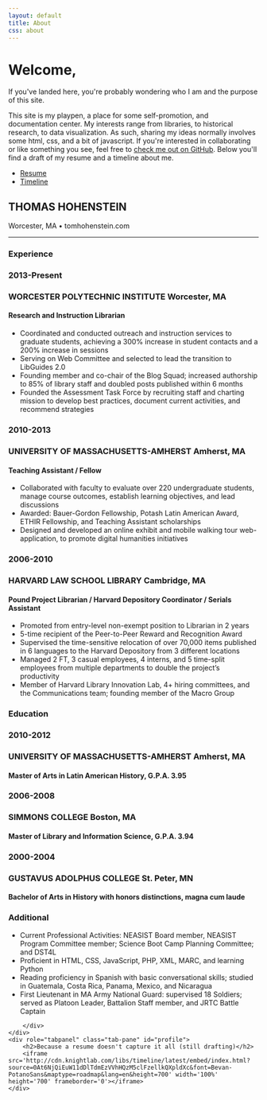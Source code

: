 ```yaml
---
layout: default
title: About
css: about
---
```

# Welcome, 

If you've landed here, you're probably wondering who I am and the purpose of this site. 

This site is my playpen, a place for some self-promotion, and documentation center. My interests range from libraries, to historical research, to data visualization. As such, sharing my ideas normally involves some html, css, and a bit of javascript. If you're interested in collaborating or like something you see, feel free to [check me out on GitHub](https://github.com/tomhohenstein). Below you'll find a draft of my resume and a timeline about me. 

<div role="tabpanel">

  <!-- Nav tabs -->
  <ul class="nav nav-tabs" id="about-tabs" role="tablist">
    <li role="presentation" class="active"><a href="#home" aria-controls="home" role="tab" data-toggle="tab">Resume</a></li>
    <li role="presentation"><a href="#profile" aria-controls="profile" role="tab" data-toggle="tab" id="about-timeline">Timeline</a></li>
  </ul>

  <!-- Tab panes -->
  <div class="tab-content" id="about-content">
    <div role="tabpanel" class="tab-pane active" id="home">
    	<div id="resume-header">
	    	<h2>THOMAS HOHENSTEIN</h2> 
            <p>Worcester, MA &#8226; tomhohenstein.com</p> 
	    	<hr>
    	</div>  
    	<div id="resume-experience">
            <h3><b>Experience</b></h3> 
    		<div class="row">
    			<div class="col-md-2 col-md-offset-1">
    				<h3 class="resume-year">2013-Present</h3> 
    			</div> 
    			<div class="col-md-9">
    				<h3>WORCESTER POLYTECHNIC INSTITUTE <span class="resume-location">Worcester, MA</span></h3> 
    				<h4>Research and Instruction Librarian</h4> 
    				<ul>
    					<li>Coordinated and conducted outreach and instruction services to graduate students, achieving a 300% increase in student contacts and a 200% increase in sessions</li>
    					<li>Serving on Web Committee and selected to lead the transition to LibGuides 2.0</li>
    					<li>Founding member and co-chair of the Blog Squad; increased authorship to 85% of library staff and doubled posts published within 6 months</li>
    					<li>Founded the Assessment Task Force by recruiting staff and charting mission to develop best practices, document current activities, and recommend strategies</li>
    				</ul>
    			</div> 
    		</div> 
    		<div class="row">
    			<div class="col-md-2 col-md-offset-1">
    				<h3 class="resume-year">2010-2013</h3> 
    				</div> 
    			<div class="col-md-9">
    				<h3>UNIVERSITY OF MASSACHUSETTS-AMHERST <span class="resume-location">Amherst, MA</span></h3> 
    				<h4>Teaching Assistant / Fellow</h4> 
    				<ul>
    					<li>Collaborated with faculty to evaluate over 220 undergraduate students, manage course outcomes, establish learning objectives, and lead discussions</li> 
    					<li>Awarded: Bauer-Gordon Fellowship, Potash Latin American Award, ETHIR Fellowship, and Teaching Assistant scholarships </li>
    					<li>Designed and developed an online exhibit and mobile walking tour web-application, to promote digital humanities initiatives</li>
    				</ul>
    			</div> 
    		</div> 
    		<div class="row">
    			<div class="col-md-2 col-md-offset-1">
    				<h3 class="resume-year">2006-2010</h3> 
    				</div> 
    			<div class="col-md-9">
    				<h3>HARVARD LAW SCHOOL LIBRARY <span class="resume-location">Cambridge, MA</span></h3> 
    				<h4>Pound Project Librarian / Harvard Depository Coordinator / Serials Assistant</h4>
    				<ul>
    					<li>Promoted from entry-level non-exempt position to Librarian in 2 years</li> 
    					<li>5-time recipient of the Peer-to-Peer Reward and Recognition Award </li>
    					<li>Supervised the time-sensitive relocation of over 70,000 items published in 6 languages to the Harvard Depository from 3 different locations</li>
    					<li>Managed 2 FT, 3 casual employees, 4 interns, and 5 time-split employees from multiple departments to double the project’s productivity</li>
    					<li>Member of Harvard Library Innovation Lab, 4+ hiring committees, and the Communications team; founding member of the Macro Group</li>
    				</ul> 
    			</div> 
    		</div> 
    	</div> 
    	<div id="resume-education">
            <h3><b>Education</b></h3> 
    		<div class="row">
    			<div class="col-md-2 col-md-offset-1">
    				<h3 class="resume-year">2010-2012</h3> 
    			</div> 
    			<div class="col-md-9">
    				<h3>UNIVERSITY OF MASSACHUSETTS-AMHERST <span class="resume-location">Amherst, MA</span></h3> 
    				<h4>Master of Arts in Latin American History, G.P.A. 3.95</h4> 
    			</div> 
    		</div> 
    		<div class="row">
    			<div class="col-md-2 col-md-offset-1">
    				<h3 class="resume-year">2006-2008</h3> 
    				</div> 
    			<div class="col-md-9">
    				<h3>SIMMONS COLLEGE <span class="resume-location">Boston, MA</span></h3> 
    				<h4>Master of Library and Information Science, G.P.A. 3.94</h4> 
    			</div> 
    		</div> 
    		<div class="row">
    			<div class="col-md-2 col-md-offset-1">
    				<h3 class="resume-year">2000-2004</h3> 
    				</div> 
    			<div class="col-md-9">
    				<h3>GUSTAVUS ADOLPHUS COLLEGE <span class="resume-location">St. Peter, MN</span></h3> 
    				<h4>Bachelor of Arts in History with honors distinctions, magna cum laude</h4> 
    			</div> 
    		</div> 
    	</div>
    	<div class="" id="resume-additional">
            <h3><b>Additional</b></h3> 
    		<div class="row">
    			<div class="col-md-9 col-md-offset-3">
    				<ul>
    					<li>Current Professional Activities: NEASIST Board member, NEASIST Program Committee member; Science Boot Camp Planning Committee; and DST4L</li>
                        <li>Proficient in HTML, CSS, JavaScript, PHP, XML, MARC, and learning Python</li> 
    					<li>Reading proficiency in Spanish with basic conversational skills; studied in Guatemala, Costa Rica, Panama, Mexico, and Nicaragua</li>
    					<li>First Lieutenant in MA Army National Guard: supervised 18 Soldiers; served as Platoon Leader, Battalion Staff member, and JRTC Battle Captain</li>
    				</ul>
    			</div> 
    		</div> 

    	</div>
    </div>
    <div role="tabpanel" class="tab-pane" id="profile">
    	<h2>Because a resume doesn't capture it all (still drafting)</h2> 
        <iframe src='http://cdn.knightlab.com/libs/timeline/latest/embed/index.html?source=0At6NjQiEuW11dDlTdmEzVVhHQzM5clFzellkQXpldXc&font=Bevan-PotanoSans&maptype=roadmap&lang=en&height=700' width='100%' height='700' frameborder='0'></iframe>
    </div>
  </div>
</div> 